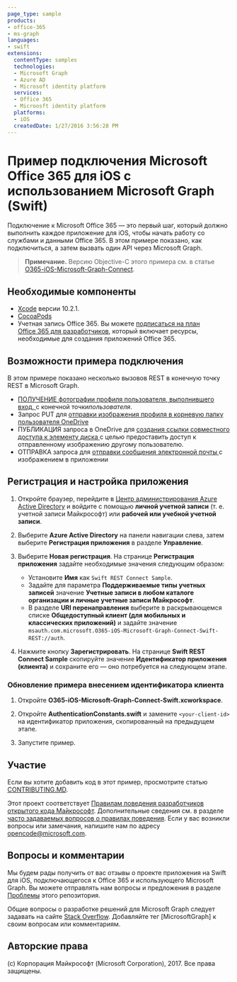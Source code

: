 ```yaml
---
page_type: sample 
products:
- office-365
- ms-graph
languages:
- swift
extensions:
  contentType: samples
  technologies:
  - Microsoft Graph
  - Azure AD
  - Microsoft identity platform
  services:
  - Office 365
  - Microosft identity platform
  platforms:
  - iOS
  createdDate: 1/27/2016 3:56:28 PM
---
```

# Пример подключения Microsoft Office 365 для iOS с использованием Microsoft Graph (Swift)

Подключение к Microsoft Office 365 — это первый шаг, который должно выполнить каждое приложение для iOS, чтобы начать работу со службами и данными Office 365. В этом примере показано, как подключиться, а затем вызвать один API через Microsoft Graph.

> **Примечание.** Версию Objective-C этого примера см. в статье [O365-iOS-Microsoft-Graph-Connect](https://github.com/microsoftgraph/ios-objectivec-connect-rest-sample).

## Необходимые компоненты

- [Xcode](https://developer.apple.com/xcode/downloads/) версии 10.2.1.
- [CocoaPods](https://cocoapods.org)
- Учетная запись Office 365. Вы можете [подписаться на план Office 365 для разработчиков](https://aka.ms/devprogramsignup), который включает ресурсы, необходимые для создания приложений Office 365.

## Возможности примера подключения

В этом примере показано несколько вызовов REST в конечную точку REST в Microsoft Graph.

- [ПОЛУЧЕНИЕ фотографии профиля пользователя, выполнившего вход, ](https://developer.microsoft.com/en-us/graph/docs/api-reference/v1.0/api/profilephoto_get)с конечной точки*пользователя*.
- Запрос PUT для [отправки изображения профиля в корневую папку пользователя OneDrive](https://developer.microsoft.com/en-us/graph/docs/api-reference/v1.0/api/driveitem_put_content)
- ПУБЛИКАЦИЯ запроса в OneDrive для [создания ссылки совместного доступа к элементу диска ](https://developer.microsoft.com/en-us/graph/docs/api-reference/v1.0/api/driveitem_createlink) с целью предоставить доступ к отправленному изображению другому пользователю.
- ОТПРАВКА запроса для [отправки сообщения электронной почты ](https://developer.microsoft.com/en-us/graph/docs/api-reference/v1.0/api/user_sendmail) с изображением в приложении

## Регистрация и настройка приложения

1. Откройте браузер, перейдите в [Центр администрирования Azure Active Directory](https://aad.portal.azure.com) и войдите с помощью **личной учетной записи** (т. е.  учетной записи Майкрософт) или **рабочей или учебной учетной записи**.

1. Выберите **Azure Active Directory** на панели навигации слева, затем выберите **Регистрация приложения** в разделе **Управление**.

1. Выберите **Новая регистрация**. На странице **Регистрация приложения** задайте необходимые значения следующим образом:

    - Установите **Имя** как `Swift REST Connect Sample`.
    - Задайте для параметра **Поддерживаемые типы учетных записей** значение **Учетные записи в любом каталоге организации и личные учетные записи Майкрософт**.
    - В разделе **URI перенаправления** выберите в раскрывающемся списке **Общедоступный клиент (для мобильных и классических приложений)** и задайте значение `msauth.com.microsoft.O365-iOS-Microsoft-Graph-Connect-Swift-REST://auth`.

1. Нажмите кнопку **Зарегистрировать**. На странице **Swift REST Connect Sample** скопируйте значение **Идентификатор приложения (клиента)** и сохраните его — оно потребуется на следующем этапе.

### Обновление примера внесением идентификатора клиента

1. Откройте **O365-iOS-Microsoft-Graph-Connect-Swift.xcworkspace**.

1. Откройте **AuthenticationConstants.swift** и замените `<your-client-id>` на идентификатор приложения, скопированный на предыдущем этапе.

1. Запустите пример.

## Участие

Если вы хотите добавить код в этот пример, просмотрите статью [CONTRIBUTING.MD](/CONTRIBUTING.md).

Этот проект соответствует [Правилам поведения разработчиков открытого кода Майкрософт](https://opensource.microsoft.com/codeofconduct/). Дополнительные сведения см. в разделе [часто задаваемых вопросов о правилах поведения](https://opensource.microsoft.com/codeofconduct/faq/). Если у вас возникли вопросы или замечания, напишите нам по адресу [opencode@microsoft.com](mailto:opencode@microsoft.com).

## Вопросы и комментарии

Мы будем рады получить от вас отзывы о проекте приложения на Swift для iOS, подключающегося к Office 365 и использующего Microsoft Graph. Вы можете отправлять нам вопросы и предложения в разделе [Проблемы](https://github.com/microsoftgraph/ios-swift-connect-rest-sample/issues) этого репозитория.

Общие вопросы о разработке решений для Microsoft Graph следует задавать на сайте [Stack Overflow](http://stackoverflow.com/questions/tagged/MicrosoftGraph). Добавляйте тег \[MicrosoftGraph] к своим вопросам или комментариям.

## Авторские права

(c) Корпорация Майкрософт (Microsoft Corporation), 2017. Все права защищены.
